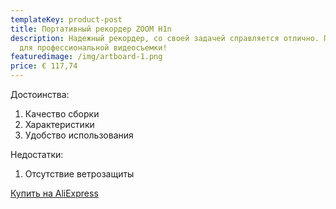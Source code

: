 ```yaml
---
templateKey: product-post
title: Портативный рекордер ZOOM H1n
description: Надежный рекордер, со своей задачей справляется отлично. Подойдет
  для профессиональной видеосъемки!
featuredimage: /img/artboard-1.png
price: € 117,74
---
```

Достоинства:

1. Качество сборки
2. Характеристики
3. Удобство использования

Недостатки:

1. Отсутствие ветрозащиты

<a href="http://shp.pub/69uzfi" target="_blank" rel="noreferrer">Купить на AliExpress</a>